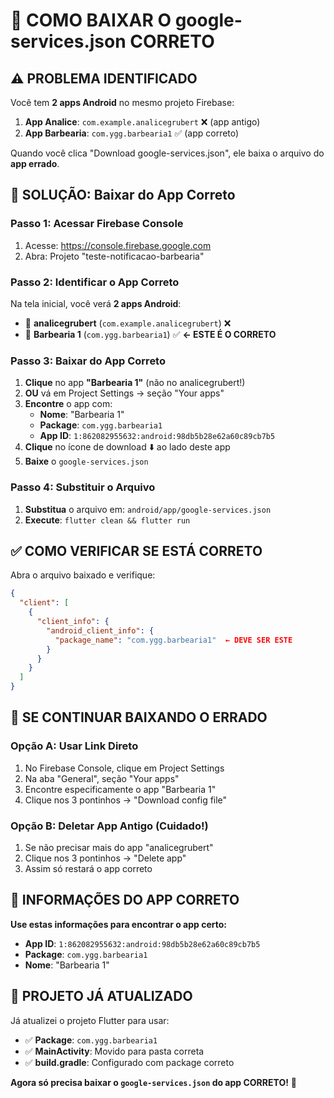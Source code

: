 # 🎯 COMO BAIXAR O google-services.json CORRETO

## ⚠️ PROBLEMA IDENTIFICADO

Você tem **2 apps Android** no mesmo projeto Firebase:
1. **App Analice**: `com.example.analicegrubert` ❌ (app antigo)  
2. **App Barbearia**: `com.ygg.barbearia1` ✅ (app correto)

Quando você clica "Download google-services.json", ele baixa o arquivo do **app errado**.

## 🎯 SOLUÇÃO: Baixar do App Correto

### Passo 1: Acessar Firebase Console
1. Acesse: https://console.firebase.google.com
2. Abra: Projeto "teste-notificacao-barbearia"

### Passo 2: Identificar o App Correto
Na tela inicial, você verá **2 apps Android**:
- 📱 **analicegrubert** (`com.example.analicegrubert`) ❌ 
- 📱 **Barbearia 1** (`com.ygg.barbearia1`) ✅ **← ESTE É O CORRETO**

### Passo 3: Baixar do App Correto
1. **Clique** no app **"Barbearia 1"** (não no analicegrubert!)
2. **OU** vá em Project Settings → seção "Your apps"
3. **Encontre** o app com:
   - **Nome**: "Barbearia 1" 
   - **Package**: `com.ygg.barbearia1`
   - **App ID**: `1:862082955632:android:98db5b28e62a60c89cb7b5`
4. **Clique** no ícone de download ⬇️ ao lado deste app
5. **Baixe** o `google-services.json`

### Passo 4: Substituir o Arquivo
1. **Substitua** o arquivo em: `android/app/google-services.json`
2. **Execute**: `flutter clean && flutter run`

## ✅ COMO VERIFICAR SE ESTÁ CORRETO

Abra o arquivo baixado e verifique:
```json
{
  "client": [
    {
      "client_info": {
        "android_client_info": {
          "package_name": "com.ygg.barbearia1"  ← DEVE SER ESTE
        }
      }
    }
  ]
}
```

## 🚨 SE CONTINUAR BAIXANDO O ERRADO

### Opção A: Usar Link Direto
1. No Firebase Console, clique em Project Settings
2. Na aba "General", seção "Your apps"
3. Encontre especificamente o app "Barbearia 1"
4. Clique nos 3 pontinhos → "Download config file"

### Opção B: Deletar App Antigo (Cuidado!)
1. Se não precisar mais do app "analicegrubert"
2. Clique nos 3 pontinhos → "Delete app"
3. Assim só restará o app correto

## 🎯 INFORMAÇÕES DO APP CORRETO

**Use estas informações para encontrar o app certo:**
- **App ID**: `1:862082955632:android:98db5b28e62a60c89cb7b5`
- **Package**: `com.ygg.barbearia1`
- **Nome**: "Barbearia 1"

## 📝 PROJETO JÁ ATUALIZADO

Já atualizei o projeto Flutter para usar:
- ✅ **Package**: `com.ygg.barbearia1`
- ✅ **MainActivity**: Movido para pasta correta
- ✅ **build.gradle**: Configurado com package correto

**Agora só precisa baixar o `google-services.json` do app CORRETO!** 🎯